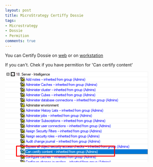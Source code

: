 ```yaml
---
layout: post
title: MicroStrategy Certiffy Dossie
tags:
- Microstrategy
- Dossie
- Permition
comments: true
---
```


You can Certify Dossie on [web](https://community.microstrategy.com/s/article/KB440273-How-to-certify-a-dossier-in-MicroStrategy-Web-10-9-and-newer?language=en_US) or on [workstation](https://www2.microstrategy.com/producthelp/Current/Workstation/WebHelp/Lang_1033/Content/Certifying_objects.htm)

If you can't. Chek if you have permition for 'Can certify content'

![Permition](https://github.com/kl82slo/kl82slo.github.io/blob/main/_posts/20210505_0001/permition_certify.png)
